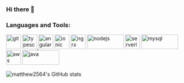 ### Hi there 👋

<!--
**matthew2564/matthew2564** is a ✨ _special_ ✨ repository because its `README.md` (this file) appears on your GitHub profile.

Here are some ideas to get you started:

- 🔭 I’m currently working on ...
- 🌱 I’m currently learning ...
- 👯 I’m looking to collaborate on ...
- 🤔 I’m looking for help with ...
- 💬 Ask me about ...
- 📫 How to reach me: ...
- 😄 Pronouns: ...
- ⚡ Fun fact: ...
-->
<h3 align="left">Languages and Tools:</h3>

<img src="https://www.vectorlogo.zone/logos/git-scm/git-scm-icon.svg" alt="git" width="40" height="40"/> </a> <a href="https://git-scm.com/" target="_blank" rel="noreferrer">
<img src="https://www.vectorlogo.zone/logos/typescriptlang/typescriptlang-icon.svg" alt="typescript" width="40" height="40"/> </a> <a target="_blank" rel="noreferrer">
<img src="https://www.vectorlogo.zone/logos/angular/angular-icon.svg" alt="angular" width="40" height="40"/> </a> <a target="_blank" rel="noreferrer">
<img src="https://www.vectorlogo.zone/logos/ionicframework/ionicframework-icon.svg" alt="ionic" width="40" height="40"/> </a> <a target="_blank" rel="noreferrer">
<img src="https://github.com/uiwjs/file-icons/blob/master/icon/ngrx-actions.svg" alt="ngrx" width="40" height="40"/> </a> <a target="_blank" rel="noreferrer">
<img src="https://www.vectorlogo.zone/logos/nodejs/nodejs-horizontal.svg" alt="nodejs" width="100" height="40"/> </a> <a target="_blank" rel="noreferrer">
<img src="https://www.vectorlogo.zone/logos/serverless/serverless-icon.svg" alt="serverless" width="40" height="40"/> </a> <a target="_blank" rel="noreferrer">
<img src="https://www.vectorlogo.zone/logos/mysql/mysql-horizontal.svg" alt="mysql" width="100" height="40"/> </a> <a target="_blank" rel="noreferrer">
<img src="https://www.vectorlogo.zone/logos/amazon_aws/amazon_aws-icon.svg" alt="aws" width="40" height="40"/> </a> <a target="_blank" rel="noreferrer">
<img src="https://www.vectorlogo.zone/logos/java/java-horizontal.svg" alt="java" width="100" height="40"/> </a> <a  target="_blank" rel="noreferrer">

![matthew2564's GitHub stats](https://github-readme-stats.vercel.app/api?username=matthew2564&show_icons=true&theme=radical)
